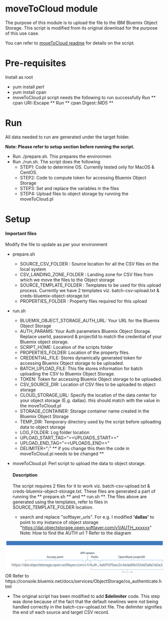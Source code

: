 
# moveToCloud module
The purpose of this module is to upload the file to the IBM Bluemix Object Storage. This script is modified from its original download for the purpose of this use case.

You can refer to [moveToCloud readme](https://www.ibm.com/support/knowledgecenter/en/SS6NHC/com.ibm.swg.im.dashdb.doc/learn_how/moveToCloud_readme.html) for details on the script.

# Pre-requisites
Install as root
- yum install perl
- yum install cpan
- moveToCloud.pl script needs the following to run successfully
  Run ** cpan URI::Escape **
  Run ** cpan Digest::MD5 **


# Run
All data needed to run are generated under the target folder. 

**Note: Please refer to setup section before running the script.**

* Run ./prepare.sh. This prepares the environmen
* Run ./run.sh. The script does the following
  - STEP1: Code to determine OS. Currently tested only for MacOS & CentOS.
  - STEP2: Code to compute token for accessing Bluemix Object Storage
  - STEP3: Set and replace the variables in the files
  - STEP4: Upload files to object storage by running the moveToCloud.pl


# Setup
#### Important files

Modify the file to update as per your environment

* prepare.sh
  - SOURCE_CSV_FOLDER : Source location for all the CSV files on the local system
  - CSV_LANDING_ZONE_FOLDER : Landing zone for CSV files from which we move the files to the Object storage
  - SOURCE_TEMPLATE_FOLDER : Templates to be used for this upload process. Currently we have 2 templates viz. batch-csv-upload.txt & creds-bluemix-object-storage.txt
  - PROPERTIES_FOLDER : Property files required for this upload
  
* run.sh
  - BLUEMIX_OBJECT_STORAGE_AUTH_URL: Your URL for the Bluemix Object Storage
  - AUTH_PARAMS: Your Auth parameters Bluemix Object Storage. Replace userId, password & projectId to match the credential of your Bluemix object storage. 
  - SCRIPT_HOME: Location of the scripts folder
  - PROPERTIES_FOLDER: Location of the property files.
  - CREDENTIAL_FILE: Stores dynamically generated token for accessing Bluemix Object storage to be uploaded.
  - BATCH_UPLOAD_FILE: This file stores information for batch uploading the CSV to Bluemix Object Storage. 
  - TOKEN: Token for accessing Bluemix Object storage to be uploaded.
  - CSV_SOURCE_DIR: Location of CSV files to be uploaded to object storage
  - CLOUD_STORAGE_URL: Specify the location of the data center for your object storage (E.g. dallas). this should match with the value in the moveToCloud.pl
  - STORAGE_CONTAINER: Storage container name created in the Bluemix Object Storage
  - TEMP_DIR: Temporary directory used by the script before uploading data to object storage
  - LOG_FOLDER: Log folder location
  - UPLOAD_START_TAG="==UPLOADS_START=="
  - UPLOAD_END_TAG="==UPLOADS_END=="
  - DELIMITER=";" ** if you change this then the code in moveToCloud.pl needs to be changed **

* moveToCloud.pl: Perl script to upload the data to object storage. 
  #### Description
  The script requires 2 files for it to work viz. batch-csv-upload.txt & creds-bluemix-object-storage.txt. These files are generated a part of running the ** prepare.sh ** and ** run.sh **. The files above are generated using the templates, refer to files in SOURCE_TEMPLATE_FOLDER location.  
  - search and replace "softlayer_urls". For e.g. I modified **'dallas'** to point to my instance of object storage "https://dal.objectstorage.open.softlayer.com/v1/AUTH_xxxxxx"  
Note: How to find the AUTH url ?
Refer to the diagram
<img src="https://github.com/arunwagle/DemoRepo/blob/master/clients/Mizuho/images/Auth_url_Construction.png">
OR
Refer to 
https://console.bluemix.net/docs/services/ObjectStorage/os_authenticate.html

  - The original script has been modified to add **$delimiter** code. This step was done because of the fact that the default newlines were not being handled correctly in the batch-csv-upload.txt file. The delimiter signifies the end of each source and target CSV record.
  

  



